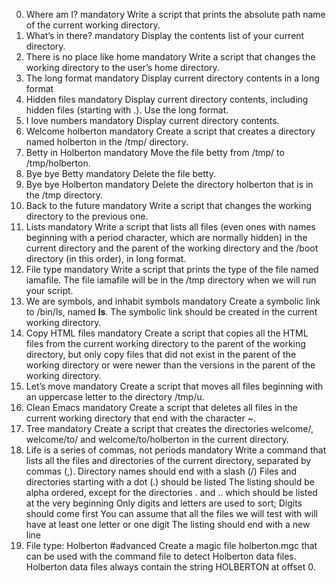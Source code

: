 0. Where am I? mandatory
Write a script that prints the absolute path name of the current working directory.
1. What’s in there? mandatory
Display the contents list of your current directory.
2. There is no place like home mandatory
Write a script that changes the working directory to the user’s home directory.
3. The long format mandatory
Display current directory contents in a long format
4. Hidden files mandatory
Display current directory contents, including hidden files (starting with .). Use the long format.
5. I love numbers mandatory
Display current directory contents.
6. Welcome holberton mandatory
Create a script that creates a directory named holberton in the /tmp/ directory.
7. Betty in Holberton mandatory
Move the file betty from /tmp/ to /tmp/holberton.
8. Bye bye Betty mandatory
Delete the file betty.
9. Bye bye Holberton mandatory
Delete the directory holberton that is in the /tmp directory.
10. Back to the future mandatory
Write a script that changes the working directory to the previous one.
11. Lists mandatory
Write a script that lists all files (even ones with names beginning with a period character, which are normally hidden) in the current directory and the parent of the working directory and the /boot directory (in this order), in long format.
12. File type mandatory
Write a script that prints the type of the file named iamafile. The file iamafile will be in the /tmp directory when we will run your script.
13. We are symbols, and inhabit symbols mandatory
Create a symbolic link to /bin/ls, named __ls__. The symbolic link should be created in the current working directory.
14. Copy HTML files mandatory
Create a script that copies all the HTML files from the current working directory to the parent of the working directory, but only copy files that did not exist in the parent of the working directory or were newer than the versions in the parent of the working directory.
15. Let’s move mandatory
Create a script that moves all files beginning with an uppercase letter to the directory /tmp/u.
16. Clean Emacs mandatory
Create a script that deletes all files in the current working directory that end with the character ~.
17. Tree mandatory
Create a script that creates the directories welcome/, welcome/to/ and welcome/to/holberton in the current directory.
18. Life is a series of commas, not periods mandatory
Write a command that lists all the files and directories of the current directory, separated by commas (,).
Directory names should end with a slash (/)
Files and directories starting with a dot (.) should be listed
The listing should be alpha ordered, except for the directories . and .. which should be listed at the very beginning
Only digits and letters are used to sort; Digits should come first
You can assume that all the files we will test with will have at least one letter or one digit
The listing should end with a new line
19. File type: Holberton #advanced
Create a magic file holberton.mgc that can be used with the command file to detect Holberton data files. Holberton data files always contain the string HOLBERTON at offset 0.
